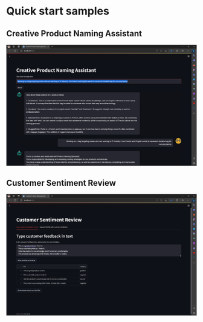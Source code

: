# Quick start samples

## Creative Product Naming Assistant

![](../images/2.creativeProductNamingAssistant.png)

## Customer Sentiment Review

![](../images/3.CustomerSentimentReview.png)